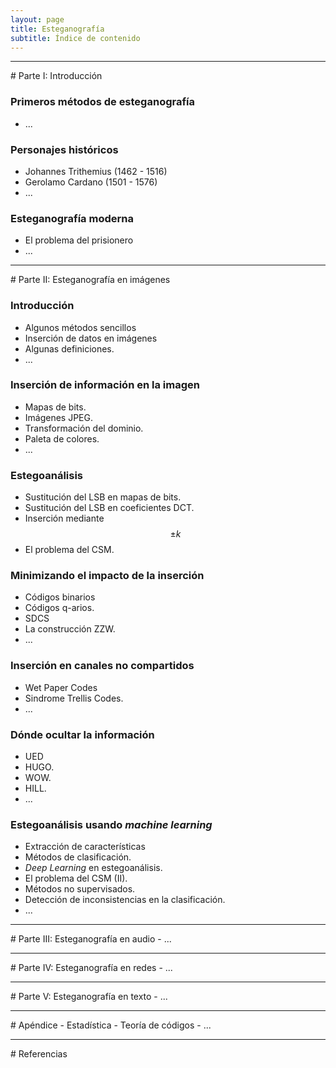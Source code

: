 ```yaml
---
layout: page
title: Esteganografía
subtitle: Índice de contenido
---
```




<hr/>
# Parte I: Introducción

### Primeros métodos de esteganografía
- ...

### Personajes históricos
- Johannes Trithemius (1462 - 1516)
- Gerolamo Cardano (1501 - 1576)
- ...

### Esteganografía moderna
- El problema del prisionero
- ...


<hr/>
# Parte II: Esteganografía en imágenes

### Introducción
- Algunos métodos sencillos
- Inserción de datos en imágenes
- Algunas definiciones.
- ...

### Inserción de información en la imagen
- Mapas de bits.
- Imágenes JPEG.
- Transformación del dominio.
- Paleta de colores.
- ...

### Estegoanálisis
- Sustitución del LSB en mapas de bits.
- Sustitución del LSB en coeficientes DCT.
- Inserción mediante $$\pm k$$
- El problema del CSM.

### Minimizando el impacto de la inserción
- Códigos binarios
- Códigos q-arios.
- SDCS
- La construcción ZZW.
- ...

### Inserción en canales no compartidos
- Wet Paper Codes
- Sindrome Trellis Codes.
- ...

### Dónde ocultar la información
- UED
- HUGO.
- WOW. 
- HILL.
- ...


### Estegoanálisis usando *machine learning*
- Extracción de características
- Métodos de clasificación.
- *Deep Learning* en estegoanálisis.
- El problema del CSM (II).
- Métodos no supervisados.
- Detección de inconsistencias en la clasificación.
- ...




<hr/>
# Parte III: Esteganografía en audio
- ...




<hr/>
# Parte IV: Esteganografía en redes
- ...




<hr/>
# Parte V: Esteganografía en texto
- ...



<hr/>
# Apéndice
- Estadística
- Teoría de códigos
- ...


<hr/>
# Referencias





